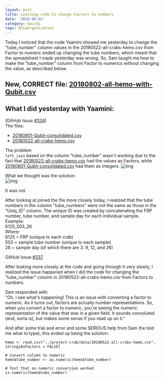 ```yaml
---
layout: post
title: Learning code to change Factors to numbers
date: '2018-08-02'
category: bairdi
tags: Dataorganization
---
```

Today I noticed that the code Yaamini showed me yesterday to change the "tube_number" column values in the 20180522-all-crabs-hemo.csv from Factor to numeric ended up changing the tube numbers, which meant that the spreadsheet I made yesterday was wrong. So, Sam taught me how to make the "tube_number" column from Factor to numerics without changing the value, as described below. 

## New, CORRECT file: [20180802-all-hemo-with-Qubit.csv](https://raw.githubusercontent.com/RobertsLab/project-crab/master/data/20180802-all-hemo-with-Qubit.csv)

## What I did yesterday with Yaamini:   
(GitHub Issue [#334](https://github.com/RobertsLab/resources/issues/334))   
The files:    
- [20180801-Qubit-consolidated.csv](https://raw.githubusercontent.com/RobertsLab/project-crab/master/data/20180801-Qubit-consolidated.csv)  
- [20180522-all-crabs-hemo.csv](https://raw.githubusercontent.com/RobertsLab/project-crab/master/data/20180522-all-crabs-hemo.csv)   

The problem:   
```left_join``` based on the column "tube_number" wasn't working due to the fact that [20180522-all-crabs-hemo.csv](https://raw.githubusercontent.com/RobertsLab/project-crab/master/data/20180522-all-crabs-hemo.csv) had the values as Factors, while [20180801-Qubit-consolidated.csv](https://raw.githubusercontent.com/RobertsLab/project-crab/master/data/20180801-Qubit-consolidated.csv) had them as integers. 
![img](https://user-images.githubusercontent.com/14934314/43555188-9c0f3768-95ad-11e8-9f07-0b16204a5001.png)

What we thought was the solution:   
![img](https://user-images.githubusercontent.com/14934314/43557793-36eaf332-95bb-11e8-9265-52e1de8ba0a9.png)


It was not.    

After looking at joined the file more closely today, I realized that the tube numbers in the column "tube_numbers" were not the same as those in the "Uniq_ID" column. The unique ID was created by concatenating the FRP number, tube number, and sample day for each individual sample.    
Example:   
6125_503_26      
Where:      
6125 = FRP (unique to each crab)      
503 = sample tube number (unique to each sample)     
26 = sample day (of which there are 3: 9, 12, and 26)    

GitHub Issue [#337](https://github.com/RobertsLab/resources/issues/337)     

After looking more closely at the code and going through it very slowly, I realized the issue happened when I did the code for changing the "tube_number" column in 20180522-all-crabs-hemo.csv from Factors to numbers. 

Sam responded with:     
"Oh, I see what's happening! This is an issue with converting a factor to numeric. As it turns out, factors are actually number representations. So, when you convert a factor to numeric, you're seeing the numeric representation of the value that was in a given field. It sounds convoluted (and, sorta is), but makes some sense if you read up on it."

And after some trial and error and some SERIOUS help from Sam (he told me what to type), this ended up being the solution:    
```# Read in data.
hemo <- read.csv("../project-crab/data/20180522-all-crabs-hemo.csv", stringsAsFactors = FALSE)

# Convert column to numeric
hemo$tube_number <- as.numeric(hemo$tube_number)

# Test that as.numeric conversion worked
is.numeric(hemo$tube_number)```
